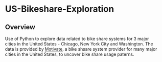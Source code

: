 # US-Bikeshare-Exploration

## Overview
Use of Python to explore data related to bike share systems for 3 major cities in the United States - Chicago, New York City and Washington.
The data is provided by <a href=https://motivateco.com/> Motivate</a>, a bike shsare system provider for many major cities in the United States, to uncover bike share usage paterns.
